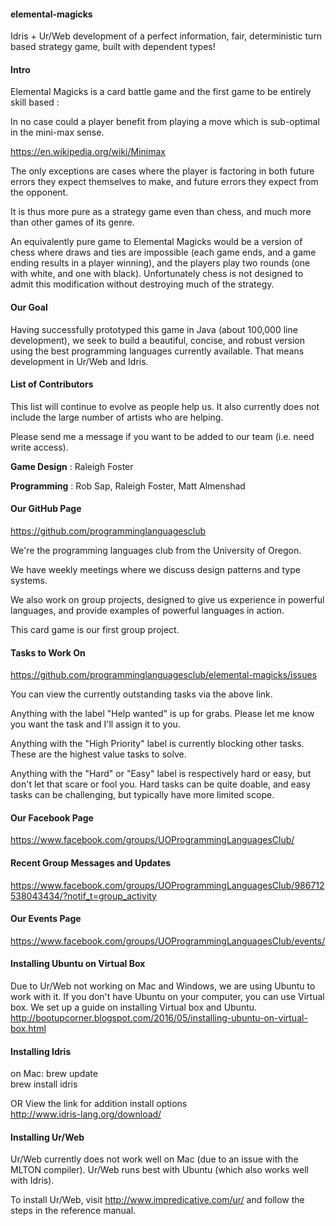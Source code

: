 #### **elemental-magicks** <br />
 Idris + Ur/Web development of a perfect information, fair, deterministic turn based strategy game, built with dependent types!


#### **Intro** <br />
 Elemental Magicks is a card battle game and the first game to be entirely skill based :
 
 In no case could a player benefit from playing a move which is sub-optimal in the mini-max sense.
 
 https://en.wikipedia.org/wiki/Minimax
 
 The only exceptions are cases where the player is factoring in both future errors they expect themselves to make,
 and future errors they expect from the opponent.
 
 It is thus more pure as a strategy game even than chess, and much more than other games of its genre.

 An equivalently pure game to Elemental Magicks would be
 a version of chess where draws and ties are impossible (each game ends, and a game ending results in a player winning),
 and the players play two rounds (one with white, and one with black).
 Unfortunately chess is not designed to admit this modification without destroying much of the strategy.
 

#### **Our Goal** <br />
 Having successfully prototyped this game in Java (about 100,000 line development),
we seek to build a beautiful, concise, and robust version using the best programming languages currently available.
 That means development in Ur/Web and Idris.

#### **List of Contributors** <br />

This list will continue to evolve as people help us.
It also currently does not include the large number of artists who are helping.

Please send me a message if you want to be added to our team (i.e. need write access).

 **Game Design** : Raleigh Foster

**Programming** : Rob Sap, Raleigh Foster, Matt Almenshad



#### **Our GitHub Page**<br />
https://github.com/programminglanguagesclub <br />

We're the programming languages club from the University of Oregon.

We have weekly meetings where we discuss design patterns and type systems.

We also work on group projects,
designed to give us experience in powerful languages,
and provide examples of powerful languages in action.

This card game is our first group project.

#### **Tasks to Work On**<br />
https://github.com/programminglanguagesclub/elemental-magicks/issues <br />

You can view the currently outstanding tasks via the above link.

Anything with the label "Help wanted" is up for grabs.
Please let me know you want the task and I'll assign it to you.


Anything with the "High Priority" label is currently blocking other tasks.
These are the highest value tasks to solve.

Anything with the "Hard" or "Easy" label is respectively hard or easy, but don't let that scare or fool you.
Hard tasks can be quite doable, and easy tasks can be challenging, but typically have more limited scope.


#### **Our Facebook Page** <br />
https://www.facebook.com/groups/UOProgrammingLanguagesClub/ 

#### **Recent Group Messages and Updates** <br />
https://www.facebook.com/groups/UOProgrammingLanguagesClub/986712538043434/?notif_t=group_activity

#### **Our Events Page** <br />
https://www.facebook.com/groups/UOProgrammingLanguagesClub/events/ <br />

#### **Installing Ubuntu on Virtual Box** <br />
Due to Ur/Web not working on Mac and Windows, we are using Ubuntu to work with it. If you don't have Ubuntu on your computer, you can use Virtual box. We set up a guide on installing Virtual box and Ubuntu.<br />
http://bootupcorner.blogspot.com/2016/05/installing-ubuntu-on-virtual-box.html <br />

#### **Installing Idris** <br />

on Mac:
brew update<br />
brew install idris<br /> 

OR View the link for addition install options<br />
http://www.idris-lang.org/download/

#### **Installing Ur/Web** <br />

Ur/Web currently does not work well on Mac (due to an issue with the MLTON compiler).
Ur/Web runs best with Ubuntu (which also works well with Idris).

To install Ur/Web, visit http://www.impredicative.com/ur/ and follow the steps in the reference manual.

